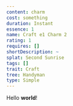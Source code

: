 ```yaml
---
content: charm
cost: something
duration: Instant
essence: 1
name: Craft e1 Charm 2
rating: 1
requires: []
shortDescription: ~
splat: Second Sunrise
tags: []
trait: Craft
tree: Handyman
type: Simple
---
```


Hello **world**!
